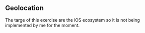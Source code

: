 ## Geolocation

The targe of this exercise are the iOS ecosystem so it is not being implemented by me for the moment.